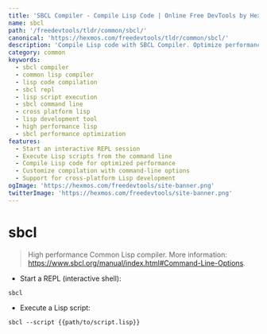 ```yaml
---
title: 'SBCL Compiler - Compile Lisp Code | Online Free DevTools by Hexmos'
name: sbcl
path: '/freedevtools/tldr/common/sbcl/'
canonical: 'https://hexmos.com/freedevtools/tldr/common/sbcl/'
description: 'Compile Lisp code with SBCL Compiler. Optimize performance and execute Lisp scripts efficiently using the command line. Free online tool, no registration required.'
category: common
keywords:
  - sbcl compiler
  - common lisp compiler
  - lisp code compilation
  - sbcl repl
  - lisp script execution
  - sbcl command line
  - cross platform lisp
  - lisp development tool
  - high performance lisp
  - sbcl performance optimization
features:
  - Start an interactive REPL session
  - Execute Lisp scripts from the command line
  - Compile Lisp code for optimized performance
  - Customize compilation with command-line options
  - Support for cross-platform Lisp development
ogImage: 'https://hexmos.com/freedevtools/site-banner.png'
twitterImage: 'https://hexmos.com/freedevtools/site-banner.png'
---
```


# sbcl

> High performance Common Lisp compiler.
> More information: <https://www.sbcl.org/manual/index.html#Command-Line-Options>.

- Start a REPL (interactive shell):

`sbcl`

- Execute a Lisp script:

`sbcl --script {{path/to/script.lisp}}`
